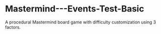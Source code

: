 # Mastermind---Events-Test-Basic

A procedural Mastermind board game with difficulty customization using 3 factors.
